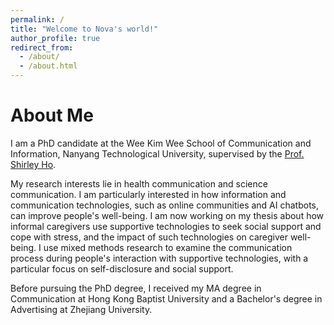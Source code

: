 ```yaml
---
permalink: /
title: "Welcome to Nova's world!"
author_profile: true
redirect_from: 
  - /about/
  - /about.html
---
```



About Me
======
I am a PhD candidate at the Wee Kim Wee School of Communication and Information, Nanyang Technological University, supervised by the [Prof. Shirley Ho](https://blogs.ntu.edu.sg/shirleysho/). 

My research interests lie in health communication and science communication. I am particularly interested in how information and communication technologies, such as online communities and AI chatbots, can improve people's well-being. I am now working on my thesis about how informal caregivers use supportive technologies to seek social support and cope with stress, and the impact of such technologies on caregiver well-being. I use mixed methods research to examine the communication process during people's interaction with supportive technologies, with a particular focus on self-disclosure and social support. 

Before pursuing the PhD degree, I received my MA degree in Communication at Hong Kong Baptist University and a Bachelor's degree in Advertising at Zhejiang University. 
